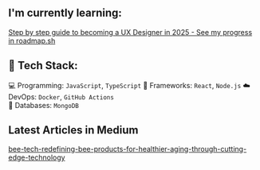 ## I'm currently learning:
[Step by step guide to becoming a UX Designer in 2025 - See my progress in roadmap.sh](https://roadmap.sh/ux-design?s=67f904fa07425752ab28791e)

## 🔧 Tech Stack:
💻 Programming: `JavaScript`, `TypeScript` 
🧱 Frameworks: `React`, `Node.js` 
☁️ DevOps: `Docker`, `GitHub Actions`  
💾 Databases: `MongoDB`

## Latest Articles in Medium

[bee-tech-redefining-bee-products-for-healthier-aging-through-cutting-edge-technology](https://medium.com/@ehsanizahra.dev/bee-tech-redefining-bee-products-for-healthier-aging-through-cutting-edge-technology-5821f13553c6)